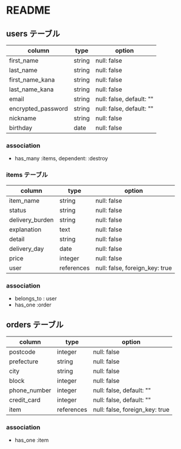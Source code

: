 # README

## users テーブル

| column               | type     | option                   |
| ---------------------| ---------| -------------------------|
| first_name           | string   | null: false              |
| last_name            | string   | null: false              |
| first_name_kana      | string   | null: false              |
| last_name_kana       | string   | null: false              |
| email                | string   | null: false, default: "" |
| encrypted_password   | string   | null: false, default: "" |
| nickname             | string   | null: false              |
| birthday             | date     | null: false              |

### association

- has_many :items, dependent: :destroy

### items テーブル

| column               | type           | option                         |
| ---------------------| -------------- | ------------------------------ |
| item_name            | string         | null: false                    |
| status               | string         | null: false                    |
| delivery_burden      | string         | null: false                    |
| explanation          | text           | null: false                    |
| detail               | string         | null: false                    |
| delivery_day         | date           | null: false                    |
| price                | integer        | null: false                    |
| user                 | references     | null: false, foreign_key: true |

### association

- belongs_to : user
- has_one :order

## orders テーブル

| column               | type           | option                         |
| ---------------------| -------------- | ------------------------------ |
| postcode             | integer        | null: false                    |
| prefecture           | string         | null: false                    |
| city                 | string         | null: false                    |
| block                | integer        | null: false                    |
| phone_number         | integer        | null: false, default: ""       |
| credit_card          | integer        | null: false, default: ""       |
| item                 | references     | null: false, foreign_key: true |

### association

- has_one :item
